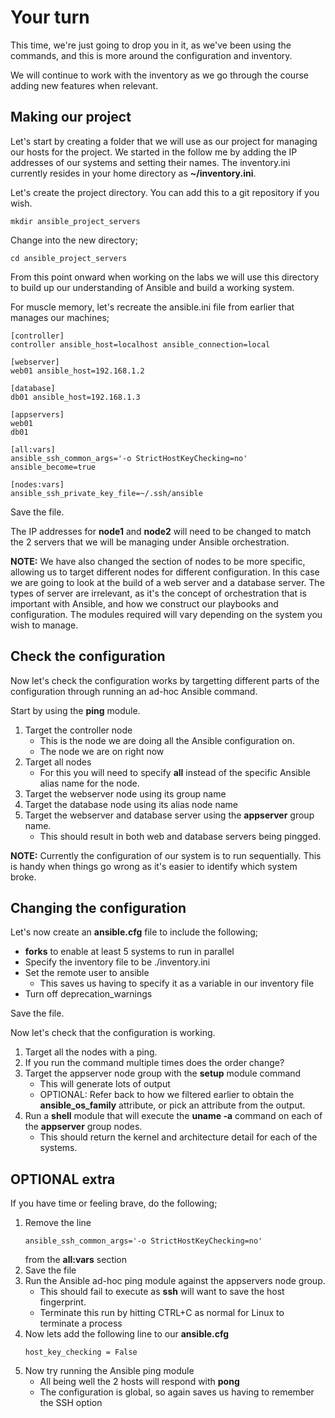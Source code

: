 # Your turn

This time, we're just going to drop you in it, as we've been using the commands, and this is more around the configuration and inventory.

We will continue to work with the inventory as we go through the course adding new features when relevant.

## Making our project

Let's start by creating a folder that we will use as our project for managing our hosts for the project.  We started in the follow me by adding the IP addresses of our systems and setting their names.  The inventory.ini currently resides in your home directory as **~/inventory.ini**.

Let's create the project directory.  You can add this to a git repository if you wish.

```
mkdir ansible_project_servers
```

Change into the new directory;

```
cd ansible_project_servers
```

From this point onward when working on the labs we will use this directory to build up our understanding of Ansible and build a working system.

For muscle memory, let's recreate the ansible.ini file from earlier that manages our machines;

```
[controller]
controller ansible_host=localhost ansible_connection=local

[webserver]
web01 ansible_host=192.168.1.2

[database]
db01 ansible_host=192.168.1.3

[appservers]
web01
db01

[all:vars]
ansible_ssh_common_args='-o StrictHostKeyChecking=no'
ansible_become=true 

[nodes:vars]
ansible_ssh_private_key_file=~/.ssh/ansible
```

Save the file.

The IP addresses for **node1** and **node2** will need to be changed to match the 2 servers that we will be managing under Ansible orchestration.

**NOTE:** We have also changed the section of nodes to be more specific, allowing us to target different nodes for different configuration.  In this case we are going to look at the build of a web server and a database server.  The types of server are irrelevant, as it's the concept of orchestration that is important with Ansible, and how we construct our playbooks and configuration.  The modules required will vary depending on the system you wish to manage.

## Check the configuration

Now let's check the configuration works by targetting different parts of the configuration through running an ad-hoc Ansible command.

Start by using the **ping** module.

1. Target the controller node
    * This is the node we are doing all the Ansible configuration on.
    * The node we are on right now
2. Target all nodes
    * For this you will need to specify **all** instead of the specific Ansible alias name for the node.
3. Target the webserver node using its group name
4. Target the database node using its alias node name
5. Target the webserver and database server using the **appserver** group name.
    * This should result in both web and database servers being pingged.

**NOTE:** Currently the configuration of our system is to run sequentially.  This is handy when things go wrong as it's easier to identify which system broke.

## Changing the configuration

Let's now create an **ansible.cfg** file to include the following;

* **forks** to enable at least 5 systems to run in parallel
* Specify the inventory file to be ./inventory.ini
* Set the remote user to ansible
  * This saves us having to specify it as a variable in our inventory file
* Turn off deprecation_warnings

Save the file.

Now let's check that the configuration is working.

1. Target all the nodes with a ping.
2. If you run the command multiple times does the order change?
3. Target the appserver node group with the **setup** module command
    * This will generate lots of output
    * OPTIONAL: Refer back to how we filtered earlier to obtain the **ansible_os_family** attribute, or pick an attribute from the output.
4. Run a **shell** module that will execute the **uname -a** command on each of the **appserver** group nodes.
    * This should return the kernel and architecture detail for each of the systems.


## OPTIONAL extra

If you have time or feeling brave, do the following;

1. Remove the line
    ```
    ansible_ssh_common_args='-o StrictHostKeyChecking=no'
    ```
    from the **all:vars** section
2. Save the file
3. Run the Ansible ad-hoc ping module against the appservers node group.
    * This should fail to execute as **ssh** will want to save the host fingerprint.
    * Terminate this run by hitting CTRL+C as normal for Linux to terminate a process
4. Now lets add the following line to our **ansible.cfg**
    ```
    host_key_checking = False
    ```
5. Now try running the Ansible ping module
    * All being well the 2 hosts will respond with **pong**
    * The configuration is global, so again saves us having to remember the SSH option